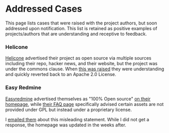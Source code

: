 # Addressed Cases

This page lists cases that were raised with the project authors, but soon addressed upon notification.
This list is retained as positive examples of projects/authors that are understanding and receptive to feedback.

### Helicone

[Helicone](https://github.com/Helicone/helicone) advertised their project as open source via multiple sources including their repo, hacker news, and their website, but the project was under the commons clause.
When [this was raised](https://github.com/Helicone/helicone/discussions/165) they were understanding and quickly reverted back to an Apache 2.0 License.

### Easy Redmine

[Easyredmine](https://www.easyredmine.com/) advertised themselves as "100% Open source" [on their homepage](files/easy-redmine-home.png), while [their FAQ page](files/easy-redmine-faq.png) specifically advised certain assets are not provided under GPL but instead under a proprietary license. 

I [emailed them](files/easy-readmine-email.png) about this misleading statement. While I did not get a response, the homepage was updated in the weeks after.